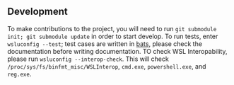 ## Development

To make contributions to the project, you will need to run `git submodule init; git submodule update` in order to start develop. To run tests, enter `wsluconfig --test`; test cases are written in [bats](https://github.com/bats-core/bats-core), please check the documentation before writing documentation. TO check WSL Interopability, please run `wsluconfig --interop-check`. This will check `/proc/sys/fs/binfmt_misc/WSLInterop`, `cmd.exe`, `powershell.exe`, and `reg.exe`.